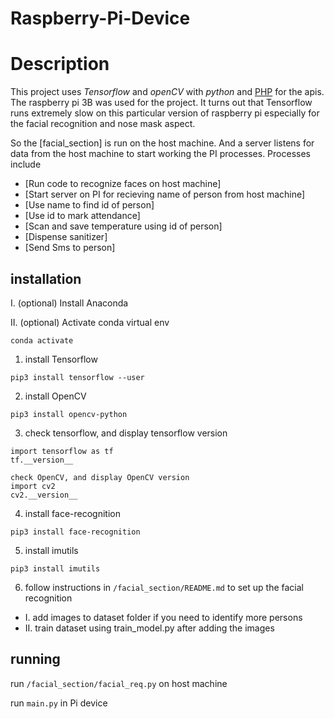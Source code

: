 # Raspberry-Pi-Device

# Description
This project uses *Tensorflow* and *openCV* with *python* and [PHP](https://github.com/CovMan-Knust-final-year-project/Admin/tree/main/Iot) for the apis.
The raspberry pi 3B was used for the project. It turns out that Tensorflow runs extremely slow on this particular version of raspberry pi
especially for the facial recognition and nose mask aspect.

So the [facial_section] is run on the host machine. And a server listens for data from the host machine to start working the PI processes.
Processes include
- [Run code to recognize faces on host machine]
- [Start server on PI for recieving name of person from host machine]
- [Use name to find id of person]
- [Use id to mark attendance]
- [Scan and save temperature using id of person]
- [Dispense sanitizer]
- [Send Sms to person]


## installation
I. (optional) Install Anaconda

II. (optional)
Activate conda virtual env
```
conda activate
```

1. install Tensorflow
```
pip3 install tensorflow --user
```
 
2. install OpenCV
```
pip3 install opencv-python
```

3. check tensorflow, and display tensorflow version
```
import tensorflow as tf
tf.__version__

check OpenCV, and display OpenCV version
import cv2
cv2.__version__
```

4. install face-recognition
```
pip3 install face-recognition
```

5. install imutils
```
pip3 install imutils
```

6. follow instructions in `/facial_section/README.md` to set up the facial recognition
- I. add images to dataset folder if you need to identify more persons
- II. train dataset using train_model.py after adding the images

## running

run ```/facial_section/facial_req.py``` on host machine

run ```main.py``` in Pi device




